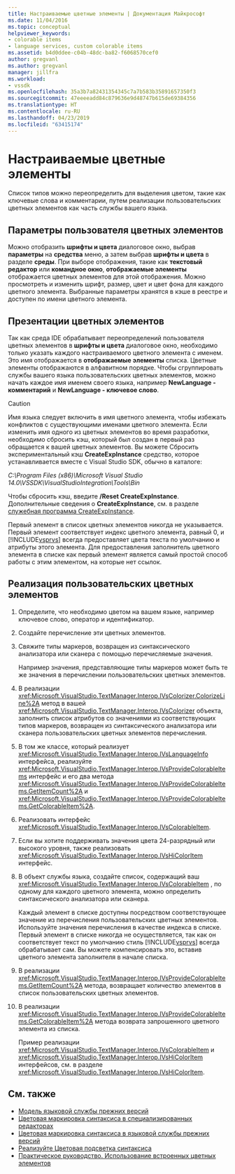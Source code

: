 ```yaml
---
title: Настраиваемые цветные элементы | Документация Майкрософт
ms.date: 11/04/2016
ms.topic: conceptual
helpviewer_keywords:
- colorable items
- language services, custom colorable items
ms.assetid: b4d0ddee-c04b-48dc-ba82-f6068570cef0
author: gregvanl
ms.author: gregvanl
manager: jillfra
ms.workload:
- vssdk
ms.openlocfilehash: 35a3b7a82431354345c7a7b583b35891657350f3
ms.sourcegitcommit: 47eeeeadd84c879636e9d48747b615de69384356
ms.translationtype: HT
ms.contentlocale: ru-RU
ms.lasthandoff: 04/23/2019
ms.locfileid: "63415174"
---
```

# <a name="custom-colorable-items"></a>Настраиваемые цветные элементы
Список типов можно переопределить для выделения цветом, такие как ключевые слова и комментарии, путем реализации пользовательских цветных элементов как часть службы вашего языка.

## <a name="user-settings-of-colorable-items"></a>Параметры пользователя цветных элементов
 Можно отобразить **шрифты и цвета** диалоговое окно, выбрав **параметры** на **средства** меню, а затем выбрав **шрифты и цвета** в разделе **среды**. При выборе отображения, такие как **текстовый редактор** или **командное окно**, **отображаемые элементы** отображается цветных элементов для этой отображения. Можно просмотреть и изменить шрифт, размер, цвет и цвет фона для каждого цветного элемента. Выбранные параметры хранятся в кэше в реестре и доступен по имени цветного элемента.

## <a name="presentation-of-colorable-items"></a>Презентации цветных элементов
 Так как среда IDE обрабатывает переопределений пользователя цветных элементов в **шрифты и цвета** диалоговое окно, необходимо только указать каждого настраиваемого цветного элемента с именем. Это имя отображается в **отображаемые элементы** списка. Цветные элементы отображаются в алфавитном порядке. Чтобы сгруппировать службы вашего языка пользовательских цветных элементов, можно начать каждое имя именем своего языка, например **NewLanguage - комментарий** и **NewLanguage - ключевое слово**.

> [!CAUTION]
> Имя языка следует включить в имя цветного элемента, чтобы избежать конфликтов с существующими именами цветного элемента. Если изменить имя одного из цветных элементов во время разработки, необходимо сбросить кэш, который был создан в первый раз обращается к вашей цветных элементов. Вы можете Сбросить экспериментальный кэш **CreateExpInstance** средство, которое устанавливается вместе с Visual Studio SDK, обычно в каталоге:
>
> *C:\Program Files (x86)\Microsoft Visual Studio 14.0\VSSDK\VisualStudioIntegration\Tools\Bin*
>
> Чтобы сбросить кэш, введите **/Reset CreateExpInstance**. Дополнительные сведения о **CreateExpInstance**, см. в разделе [служебная программа CreateExpInstance](../../extensibility/internals/createexpinstance-utility.md).

 Первый элемент в список цветных элементов никогда не указывается. Первый элемент соответствует индекс цветного элемента, равный 0, и [!INCLUDE[vsprvs](../../code-quality/includes/vsprvs_md.md)] всегда предоставляет цвета текста по умолчанию и атрибуты этого элемента. Для предоставления заполнитель цветного элемента в списке как первый элемент является самый простой способ работы с этим элементом, на которые нет ссылок.

## <a name="implement-custom-colorable-items"></a>Реализация пользовательских цветных элементов

1. Определите, что необходимо цветом на вашем языке, например ключевое слово, оператор и идентификатор.

2. Создайте перечисление эти цветных элементов.

3. Свяжите типы маркеров, возвращен из синтаксического анализатора или сканера с помощью перечисляемые значения.

    Например значения, представляющие типы маркеров может быть те же значения в перечислении пользовательских цветных элементов.

4. В реализации <xref:Microsoft.VisualStudio.TextManager.Interop.IVsColorizer.ColorizeLine%2A> метод в вашей <xref:Microsoft.VisualStudio.TextManager.Interop.IVsColorizer> объекта, заполнить список атрибутов со значениями из соответствующих типов маркеров, возвращен из синтаксического анализатора или сканера пользовательских цветных элементов перечисления.

5. В том же классе, который реализует <xref:Microsoft.VisualStudio.TextManager.Interop.IVsLanguageInfo> интерфейса, реализуйте <xref:Microsoft.VisualStudio.TextManager.Interop.IVsProvideColorableItems> интерфейс и его два метода <xref:Microsoft.VisualStudio.TextManager.Interop.IVsProvideColorableItems.GetItemCount%2A> и <xref:Microsoft.VisualStudio.TextManager.Interop.IVsProvideColorableItems.GetColorableItem%2A>.

6. Реализовать интерфейс <xref:Microsoft.VisualStudio.TextManager.Interop.IVsColorableItem>.

7. Если вы хотите поддерживать значения цвета 24-разрядный или высокого уровня, также реализовать <xref:Microsoft.VisualStudio.TextManager.Interop.IVsHiColorItem> интерфейс.

8. В объект службы языка, создайте список, содержащий ваш <xref:Microsoft.VisualStudio.TextManager.Interop.IVsColorableItem> , по одному для каждого цветного элемента, можно определить синтаксического анализатора или сканера.

    Каждый элемент в списке доступны посредством соответствующее значение из перечисления пользовательских цветных элементов. Используйте значения перечисления в качестве индекса в списке. Первый элемент в списке никогда не осуществляется, так как он соответствует текст по умолчанию стиль [!INCLUDE[vsprvs](../../code-quality/includes/vsprvs_md.md)] всегда обрабатывает сам. Вы можете компенсировать это, вставив цветного элемента заполнителя в начале списка.

9. В реализации <xref:Microsoft.VisualStudio.TextManager.Interop.IVsProvideColorableItems.GetItemCount%2A> метода, возвращает количество элементов в список пользовательских цветных элементов.

10. В реализации <xref:Microsoft.VisualStudio.TextManager.Interop.IVsProvideColorableItems.GetColorableItem%2A> метода возврата запрошенного цветного элемента из списка.

    Пример реализации <xref:Microsoft.VisualStudio.TextManager.Interop.IVsColorableItem> и <xref:Microsoft.VisualStudio.TextManager.Interop.IVsHiColorItem> интерфейсов, см. в разделе <xref:Microsoft.VisualStudio.TextManager.Interop.IVsHiColorItem>.

## <a name="see-also"></a>См. также
- [Модель языковой службы прежних версий](../../extensibility/internals/model-of-a-legacy-language-service.md)
- [Цветовая маркировка синтаксиса в специализированных редакторах](../../extensibility/syntax-coloring-in-custom-editors.md)
- [Цветовая маркировка синтаксиса в языковой службы прежних версий](../../extensibility/internals/syntax-coloring-in-a-legacy-language-service.md)
- [Реализуйте Цветовая подсветка синтаксиса](../../extensibility/internals/implementing-syntax-coloring.md)
- [Практическое руководство. Использование встроенных цветных элементов](../../extensibility/internals/how-to-use-built-in-colorable-items.md)